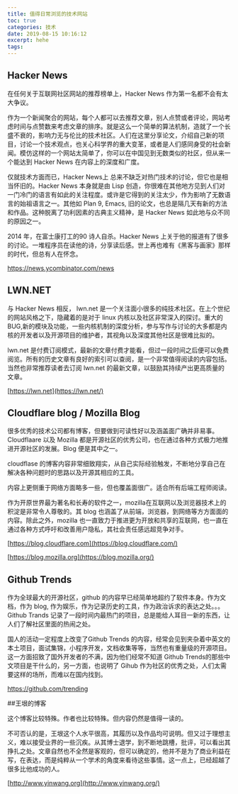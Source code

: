 ```yaml
---
title: 值得日常浏览的技术网站
toc: true
categories: 技术
date: 2019-08-15 10:16:12
excerpt: hehe
tags:
---
```


<!-- toc -->

## Hacker News

在任何关于互联网社区网站的推荐榜单上，Hacker News 作为第一名都不会有太大争议。



作为一个新闻聚合的网站，每个人都可以去推荐文章，别人点赞或者评论，网站考虑时间与点赞数来考虑文章的排序。就是这么一个简单的算法机制，造就了一个长盛不衰的，影响力无与伦比的技术社区。人们在这里分享论文，介绍自己新的项目，讨论一个技术观点，也关心科学界的重大变革，或者是人们感同身受的社会新闻。模仿这样的一个网站太简单了，你可以在中国见到无数类似的社区，但从来一个能达到 Hacker News 在内容上的深度和广度。



仅就技术方面而已，Hacker News上 总来不缺乏对热门技术的讨论，但它也是相当怀旧的。Hacker News 本身就是由 Lisp 创造，你很难在其他地方见到人们对一门冷门的语言有如此的关注程度。或许是它得到的关注太少，作为影响了无数语言的始祖语言之一。其他如 Plan 9, Emacs, 旧的论文，也总是隔几天有新的方法和作品。这种脱离了功利因素的古典主义精神，是 Hacker News 如此地与众不同的原因之一。



2014 年，在富士康打工的90 诗人自杀。Hacker News 上关于他的报道有了很多的讨论。一堆程序员在读他的诗，分享读后感。世上再也难有《黑客与画家》那样的时代，但总有人在怀念。



https://news.ycombinator.com/news

## LWN.NET

与 Hacker News 相反， lwn.net 是一个关注面小很多的纯技术社区。在上个世纪的网站风格之下，隐藏着的是对于 linux 内核以及社区非常深入的探讨。重大的 BUG,新的模块及功能，一些内核机制的深度分析，参与写作与讨论的大多都是内核的开发者以及开源项目的维护者，其视角以及深度其他社区是很难比拟的。



lwn.net 是付费订阅模式，最新的文章付费才能看，但过一段时间之后便可以免费阅览。所有的历史文章有良好的索引可以查阅，是一个非常值得阅读的内容包括。当然也非常推荐读者去订阅 lwn.net 的最新文章，以鼓励其持续产出更高质量的文章。



[https://lwn.net](https://lwn.net/)



## Cloudflare blog / Mozilla Blog

很多优秀的技术公司都有博客，但要做到可读性好以及涵盖面广确并非易事。Cloudflaare 以及 Mozilla 都是开源社区的优秀公司，也在通过各种方式极力地推进开源社区的发展。Blog 便是其中之一。

cloudflase 的博客内容非常细致翔实，从自己实际经验触发，不断地分享自己在解决各种问题时的思路以及开源其相应的工具。

内容上更侧重于网络方面略多一些，但也覆盖面很广。适合所有后端工程师阅读。



作为开原世界最为著名和长寿的软件之一，mozilla在互联网以及浏览器技术上的积淀是非常令人尊敬的。其 blog 也涵盖了从前端，浏览器，到网络等方方面面的内容。除此之外，mozilla 也一直致力于推进更为开放和共享的互联网，也一直在通过各种方式呼吁和改善用户隐私，其社会责任感远超竞争对手。



[https://blog.cloudflare.com](https://blog.cloudflare.com/)

[https://blog.mozilla.org](https://blog.mozilla.org/)



## Github Trends

作为全球最大的开源社区，github 的内容早已经简单地超约了软件本身。作为文档，作为 blog, 作为娱乐，作为记录历史的工具，作为政治诉求的表达之处。。。Github Trands 记录了一段时间内最热门的项目，总是能给人耳目一新的东西，让人们了解社区里面的热闹之处。

国人的活动一定程度上改变了Github Trends 的内容，经常会见到夹杂着中英文的本土项目，面试集锦，小程序开发，文档收集等等，当然也有重量级的开源项目。这一方面招致了国外开发者的不满，因为他们经常不知道 Github Trends的那些中文项目是干什么的，另一方面，也说明了 Gihub 作为社区的优秀之处，人们太需要这样的场所，而难以在国内找到。



https://github.com/trending



##王垠的博客

这个博客比较特殊。作者也比较特殊。但内容仍然是值得一读的。



不可否认的是，王垠这个人水平很高，其履历以及作品均可说明。但又过于理想主义，难以接受业界的一些沉疾。从其博士退学，到不断地跳槽，批评，可以看出其挣扎之处。文章自然也不全然是客观的，但可以确定的，他并不是为了商业利益在写，在表达，而是纯粹从一个学术的角度来看待这些事情。这一点上，已经超越了很多比他成功的人。





[http://www.yinwang.org](http://www.yinwang.org/)















































